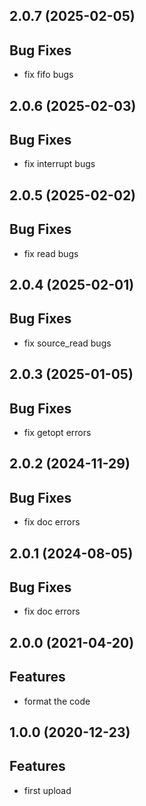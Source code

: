 ## 2.0.7 (2025-02-05)

## Bug Fixes

- fix fifo bugs

## 2.0.6 (2025-02-03)

## Bug Fixes

- fix interrupt bugs

## 2.0.5 (2025-02-02)

## Bug Fixes

- fix read bugs

## 2.0.4 (2025-02-01)

## Bug Fixes

- fix source_read bugs

## 2.0.3 (2025-01-05)

## Bug Fixes

- fix getopt errors

## 2.0.2 (2024-11-29)

## Bug Fixes

- fix doc errors

## 2.0.1 (2024-08-05)

## Bug Fixes

- fix doc errors

## 2.0.0 (2021-04-20)

## Features

- format the code

## 1.0.0 (2020-12-23)

## Features

- first upload
